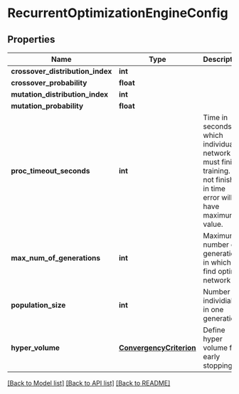 # RecurrentOptimizationEngineConfig

## Properties
Name | Type | Description | Notes
------------ | ------------- | ------------- | -------------
**crossover_distribution_index** | **int** |  | [optional] 
**crossover_probability** | **float** |  | [optional] 
**mutation_distribution_index** | **int** |  | [optional] 
**mutation_probability** | **float** |  | [optional] 
**proc_timeout_seconds** | **int** | Time in seconds in which individual network must finish training.  If not finished in time error will have maximum value. | 
**max_num_of_generations** | **int** | Maximum number of generations in which to find optimal network | [optional] 
**population_size** | **int** | Number of individials in one generation | [optional] 
**hyper_volume** | [**ConvergencyCriterion**](ConvergencyCriterion.md) | Define hyper volume for early stopping | [optional] 

[[Back to Model list]](../README.md#documentation-for-models) [[Back to API list]](../README.md#documentation-for-api-endpoints) [[Back to README]](../README.md)


